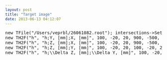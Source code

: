 ```yaml
---
layout: post
title: "Target image"
date: 2013-06-13 04:12:07
---
```


<pre>new TFile("/Users/veprbl/26061082.root"); intersections-&gt;SetEntries();
new TH2F("h", "h;Y, [mm];X, [mm]", 100, -20, 20, 900, -500, 300); intersections-&gt;Draw("LR_x:LR_y &gt;&gt; h", "", "ZCOL");
new TH2F("h", "h;Z, [mm];X, [mm]", 100, -20, 20, 900, -500, 300); intersections-&gt;Draw("LR_x:LR_z &gt;&gt; h", "", "ZCOL");
new TH2F("h", "h;Z, [mm];Y, [mm]", 100, -20, 20, 100, -20, 20); intersections-&gt;Draw("LR_y:LR_z &gt;&gt; h", "", "ZCOL");
new TH2F("h", "h;\\Delta Z, [mm];\\Delta Y, [mm]", 100, -20, 20, 100, -20, 20); intersections-&gt;Draw("LR_y-RL_y:LR_z-RL_z &gt;&gt; h", "", "ZCOL");
</pre>